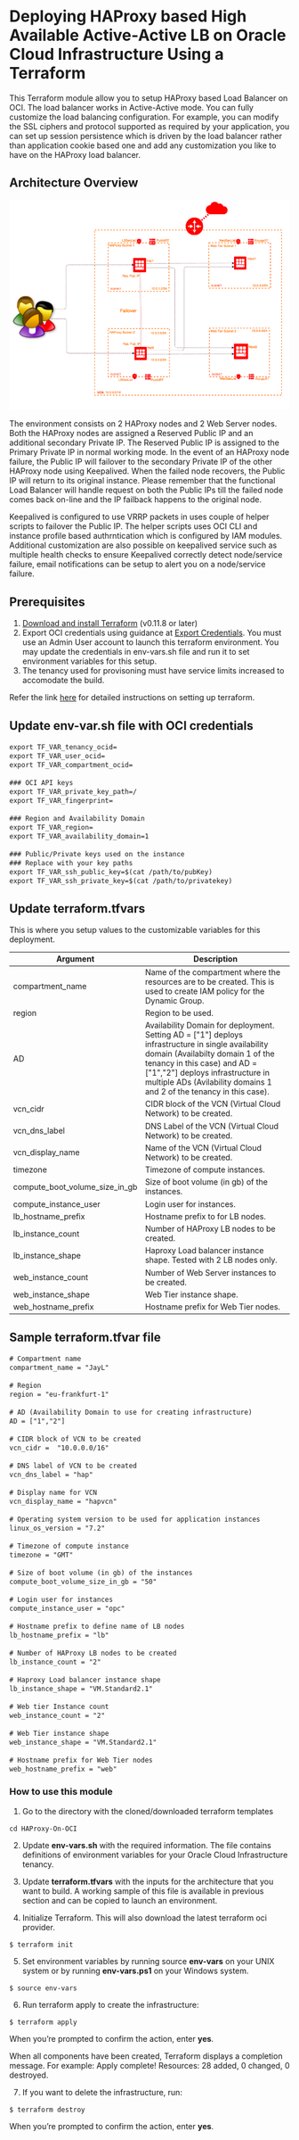 # Deploying HAProxy based High Available Active-Active LB on Oracle Cloud Infrastructure Using a Terraform

This Terraform module allow you to setup HAProxy based Load Balancer on OCI. The load balancer works in Active-Active mode. You can fully customize the load balancing configuration. For example, you can modify the SSL ciphers and protocol supported as required by your application, you can set up session persistence which is driven by the load balancer rather than application cookie based one and add any customization you like to have on the HAProxy load balancer.

## Architecture Overview
![High Available Active-Active HAProxy LB Architecture](./images/Architecture.png)

The environment consists on 2 HAProxy nodes and 2 Web Server nodes. Both the HAProxy nodes are assigned a Reserved Public IP and an additional secondary Private IP. The Reserved Public IP is assigned to the Primary Private IP in normal working mode. In the event of an HAProxy node failure, the Public IP will failover to the secondary Private IP of the other HAProxy node using Keepalived. When the failed node recovers, the Public IP will return to its original instance. Please remember that the functional Load Balancer will handle request on both the Public IPs till the failed node comes back on-line and the IP failback happens to the original node.

Keepalived is configured to use VRRP packets in uses couple of helper scripts to failover the Public IP. The helper scripts uses OCI CLI and instance profile based authrntication which is configured by IAM modules. Additional customization are also possible on keepalived service such as multiple health checks to ensure Keepalived correctly detect node/service failure, email notifications can be setup to alert you on a node/service failure.

## Prerequisites
1. [Download and install Terraform](https://www.terraform.io/downloads.html) (v0.11.8 or later)
2. Export OCI credentials using guidance at [Export Credentials](https://www.terraform.io/docs/providers/oci/index.html).
You must use an Admin User account to launch this terraform environment. You may update the credentials in env-vars.sh file and run it to set environment variables for this setup.
3. The tenancy used for provisoning must have service limits increased to accomodate the build. 

Refer the link [here](https://github.com/oracle/oci-quickstart-prerequisites) for detailed instructions on setting up terraform.

## Update env-var.sh file with OCI credentials
```
export TF_VAR_tenancy_ocid=
export TF_VAR_user_ocid=
export TF_VAR_compartment_ocid=

### OCI API keys
export TF_VAR_private_key_path=/
export TF_VAR_fingerprint=

### Region and Availability Domain
export TF_VAR_region=
export TF_VAR_availability_domain=1

### Public/Private keys used on the instance
### Replace with your key paths
export TF_VAR_ssh_public_key=$(cat /path/to/pubKey)
export TF_VAR_ssh_private_key=$(cat /path/to/privatekey)
  ```


## Update terraform.tfvars 

This is where you setup values to the customizable variables for this deployment.

| Argument                   | Description                                                                                                                                                                                                                                                                                                                                                       |
| -------------------------- | ----------------------------------------------------------------------------------------------------------------------------------------------------------------------------------------------------------------------------------------------------------------------------------------------------------------------------------------------------------------- |
| compartment_name           | Name of the compartment where the resources are to be created. This is used to create IAM policy for the Dynamic Group.                                                                                                                                                                                                                                                                                                                              
| region                     | Region to be used.                                                                                                                                                                                                                                                                                                                               
| AD                         | Availability Domain for deployment. Setting AD = ["1"] deploys infrastructure in single availability domain (Availabilty domain 1 of the tenancy in this case) and AD = ["1","2"] deploys infrastructure in multiple ADs (Avilability domains 1 and 2 of the tenancy in this case). |
| vcn_cidr                   | CIDR block of the VCN (Virtual Cloud Network) to be created.                                                                                                                                                                                                      
| vcn_dns_label              | DNS Label of the VCN (Virtual Cloud Network) to be created.                                                                                                                                                                                                       
| vcn_display_name           | Name of the VCN (Virtual Cloud Network) to be created.                                                                                                                                                                                                                                                                                                                    
| timezone                   | Timezone of compute instances.
| compute_boot_volume_size_in_gb  | Size of boot volume (in gb) of the instances.                                                                                                                                                                                                       
| compute_instance_user           | Login user for instances.                                                                                                                                                                                                       
| lb_hostname_prefix              | Hostname prefix to for LB nodes.                                                                                                                                                                                                       
| lb_instance_count               | Number of HAProxy LB nodes to be created.                                                                                                                                                                                                       
| lb_instance_shape               | Haproxy Load balancer instance shape. Tested with 2 LB nodes only.                                                                                                                                                                                                 
| web_instance_count              | Number of Web Server instances to be created.                                                                                                                                                                                                       
| web_instance_shape              | Web Tier instance shape.                                                                                                                                                                                                   
| web_hostname_prefix             | Hostname prefix for Web Tier nodes.                                                                                                                                                                                                       

## Sample terraform.tfvar file 

```hcl
# Compartment name
compartment_name = "JayL"

# Region
region = "eu-frankfurt-1"

# AD (Availability Domain to use for creating infrastructure) 
AD = ["1","2"]

# CIDR block of VCN to be created
vcn_cidr =  "10.0.0.0/16"

# DNS label of VCN to be created
vcn_dns_label = "hap"

# Display name for VCN
vcn_display_name = "hapvcn"

# Operating system version to be used for application instances
linux_os_version = "7.2"

# Timezone of compute instance
timezone = "GMT"

# Size of boot volume (in gb) of the instances
compute_boot_volume_size_in_gb = "50"

# Login user for instances
compute_instance_user = "opc"

# Hostname prefix to define name of LB nodes
lb_hostname_prefix = "lb"

# Number of HAProxy LB nodes to be created
lb_instance_count = "2"

# Haproxy Load balancer instance shape
lb_instance_shape = "VM.Standard2.1"

# Web tier Instance count
web_instance_count = "2"

# Web Tier instance shape
web_instance_shape = "VM.Standard2.1"

# Hostname prefix for Web Tier nodes
web_hostname_prefix = "web"
```

### How to use this module

1) Go to the directory with the cloned/downloaded terraform templates

  ```
  cd HAProxy-On-OCI
  ```

2) Update **env-vars.sh** with the required information. The file contains definitions of environment variables for your Oracle Cloud Infrastructure tenancy.

3) Update **terraform.tfvars** with the inputs for the architecture that you want to build. A working sample of this file is available in previous section and can be copied to launch an environment.

4) Initialize Terraform. This will also download the latest terraform oci provider.

  ```
  $ terraform init
  ```
5) Set environment variables by running source **env-vars** on your UNIX system or by running **env-vars.ps1** on your Windows system.

  ```
  $ source env-vars
  ```

6) Run terraform apply to create the infrastructure:

  ```
  $ terraform apply
  ```

When you’re prompted to confirm the action, enter **yes**.

When all components have been created, Terraform displays a completion message. For example: Apply complete! Resources: 28 added, 0 changed, 0 destroyed.

7) If you want to delete the infrastructure, run:

  ```
  $ terraform destroy
  ```

When you’re prompted to confirm the action, enter **yes**.

